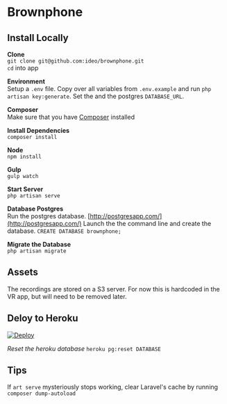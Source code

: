 # Brownphone

## Install Locally 

**Clone**	
`git clone git@github.com:ideo/brownphone.git`	
`cd` into app

**Environment**		
Setup a `.env` file. Copy over all variables from `.env.example` and run `php artisan key:generate`. Set the and the postgres `DATABASE_URL`.

**Composer**	
Make sure that you have [Composer](https://getcomposer.org/) installed 
 
**Install Dependencies**	
`composer install`

**Node**		
`npm install`	

**Gulp**	
`gulp watch`

**Start Server**	
`php artisan serve`

**Database Postgres**		
Run the postgres database. [http://postgresapp.com/](http://postgresapp.com/) Launch the the command line and create the database. 
``CREATE DATABASE brownphone;``

**Migrate the Database**		
``php artisan migrate``

## Assets
The recordings are stored on a S3 server. For now this is hardcoded in the VR app, but will need to be removed later.


## Deloy to Heroku 
[![Deploy](https://www.herokucdn.com/deploy/button.svg)](https://heroku.com/deploy?template=https://github.com/ashleylovespizza/brownphone/tree/web-app)

*Reset the heroku database*
``heroku pg:reset DATABASE``

## Tips 
If `art serve` mysteriously stops working, clear Laravel's cache by running `composer dump-autoload`
